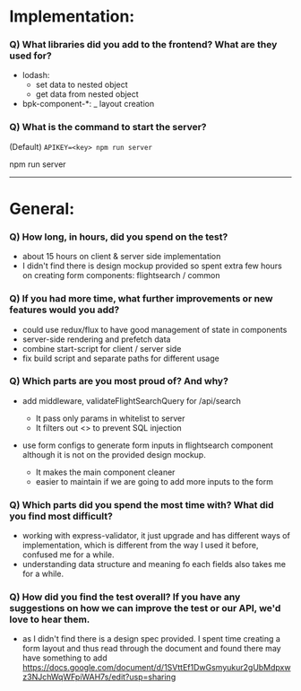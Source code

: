 # Implementation:

### Q) What libraries did you add to the frontend? What are they used for?
- lodash:
  - set data to nested object
  - get data from nested object
- bpk-component-*:
  _ layout creation
  
### Q) What is the command to start the server?

(Default) `APIKEY=<key> npm run server`

npm run server

---

# General:

### Q) How long, in hours, did you spend on the test?

- about 15 hours on client & server side implementation
- I didn't find there is design mockup provided so spent extra few hours on creating form components: flightsearch / common


### Q) If you had more time, what further improvements or new features would you add?

- could use redux/flux to have good management of state in components
- server-side rendering and prefetch data
- combine start-script for client / server side
- fix build script and separate paths for different usage


### Q) Which parts are you most proud of? And why?

- add middleware, validateFlightSearchQuery for /api/search
  - It pass only params in whitelist to server
  - It filters out <> to prevent SQL injection
  
- use form configs to generate form inputs in flightsearch component although it is not on the provided design mockup.
  - It makes the main component cleaner
  - easier to maintain if we are going to add more inputs to the form

### Q) Which parts did you spend the most time with? What did you find most difficult?

- working with express-validator, it just upgrade and has different ways of implementation, which is different from the way I used it before, confused me for a while.
- understanding data structure and meaning fo each fields also takes me for a while.

### Q) How did you find the test overall? If you have any suggestions on how we can improve the test or our API, we'd love to hear them.

- as I didn't find there is a design spec provided. I spent time creating a form layout and thus read through the document and found there may have something to add
https://docs.google.com/document/d/1SVttEf1DwGsmyukur2gUbMdpxwz3NJchWqWFpiWAH7s/edit?usp=sharing
